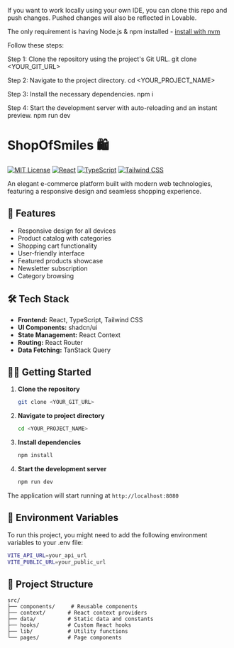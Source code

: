 

If you want to work locally using your own IDE, you can clone this repo and push changes. Pushed changes will also be reflected in Lovable.

The only requirement is having Node.js & npm installed - [install with nvm](https://github.com/nvm-sh/nvm#installing-and-updating)

Follow these steps:

Step 1: Clone the repository using the project's Git URL.
git clone <YOUR_GIT_URL>

Step 2: Navigate to the project directory.
cd <YOUR_PROJECT_NAME>

 Step 3: Install the necessary dependencies.
npm i

 Step 4: Start the development server with auto-reloading and an instant preview.
npm run dev

# ShopOfSmiles 🛍️ 

[![MIT License](https://img.shields.io/badge/License-MIT-green.svg)](https://choosealicense.com/licenses/mit/)
[![React](https://img.shields.io/badge/React-18-blue.svg)](https://reactjs.org/)
[![TypeScript](https://img.shields.io/badge/TypeScript-5.0-blue.svg)](https://www.typescriptlang.org/)
[![Tailwind CSS](https://img.shields.io/badge/Tailwind_CSS-3.0-38B2AC.svg)](https://tailwindcss.com/)

An elegant e-commerce platform built with modern web technologies, featuring a responsive design and seamless shopping experience.

## 🚀 Features

- Responsive design for all devices
- Product catalog with categories
- Shopping cart functionality
- User-friendly interface
- Featured products showcase
- Newsletter subscription
- Category browsing

## 🛠️ Tech Stack

- **Frontend:** React, TypeScript, Tailwind CSS
- **UI Components:** shadcn/ui
- **State Management:** React Context
- **Routing:** React Router
- **Data Fetching:** TanStack Query

## 🏃‍♂️ Getting Started

1. **Clone the repository**
   ```bash
   git clone <YOUR_GIT_URL>
   ```

2. **Navigate to project directory**
   ```bash
   cd <YOUR_PROJECT_NAME>
   ```

3. **Install dependencies**
   ```bash
   npm install
   ```

4. **Start the development server**
   ```bash
   npm run dev
   ```

The application will start running at `http://localhost:8080`

## 📝 Environment Variables

To run this project, you might need to add the following environment variables to your .env file:

```bash
VITE_API_URL=your_api_url
VITE_PUBLIC_URL=your_public_url
```

## 📁 Project Structure

```
src/
├── components/     # Reusable components
├── context/       # React context providers
├── data/          # Static data and constants
├── hooks/         # Custom React hooks
├── lib/           # Utility functions
└── pages/         # Page components
```

